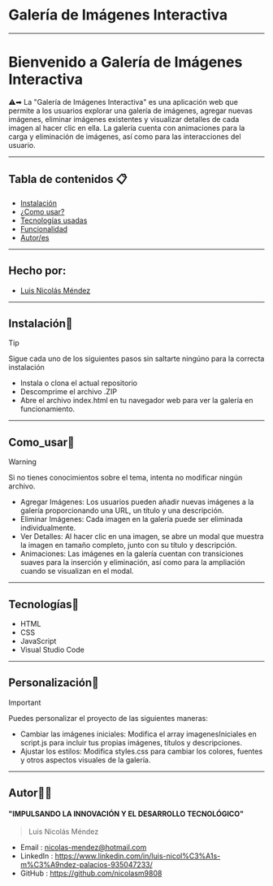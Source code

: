 # Galería de Imágenes Interactiva
---
# Bienvenido a Galería de Imágenes Interactiva
⚠️➡︎ La "Galería de Imágenes Interactiva" es una aplicación web que permite a los usuarios explorar una galería de imágenes, agregar nuevas imágenes, eliminar imágenes existentes y visualizar detalles de cada imagen al hacer clic en ella. La galería cuenta con animaciones para la carga y eliminación de imágenes, así como para las interacciones del usuario.

---
## Tabla de contenidos 📋

- [Instalación](#instalación) 
- [¿Como usar?](#Como_usar) 
- [Tecnologías usadas](#Tecnologías)
- [Funcionalidad](#Funcionalidad)
- [Autor/es](#autor)
---
## Hecho por:
- [Luis Nicolás Méndez](#autor)

---
## Instalación📂
> [!TIP]
>Sigue cada uno de los siguientes pasos sin saltarte ningúno para la correcta instalación
- Instala o clona el actual repositorio
- Descomprime el archivo .ZIP
- Abre el archivo index.html en tu navegador web para ver la galería en funcionamiento.
---
## Como_usar💼
> [!WARNING]
>Si no tienes conocimientos sobre el tema, intenta no modificar ningún archivo.

- Agregar Imágenes: Los usuarios pueden añadir nuevas imágenes a la galería proporcionando una URL, un título y una descripción.
- Eliminar Imágenes: Cada imagen en la galería puede ser eliminada individualmente.
- Ver Detalles: Al hacer clic en una imagen, se abre un modal que muestra la imagen en tamaño completo, junto con su título y descripción.
- Animaciones: Las imágenes en la galería cuentan con transiciones suaves para la inserción y eliminación, así como para la ampliación cuando se visualizan en el modal.
---
## Tecnologías📱
- HTML
- CSS
- JavaScript
- Visual Studio Code
---
## Personalización💭
> [!IMPORTANT]  
> Puedes personalizar el proyecto de las siguientes maneras:

- Cambiar las imágenes iniciales: Modifica el array imagenesIniciales en script.js para incluir tus propias imágenes, títulos y descripciones.
- Ajustar los estilos: Modifica styles.css para cambiar los colores, fuentes y otros aspectos visuales de la galería.
---
## Autor👨‍💻
#### "IMPULSANDO LA INNOVACIÓN Y EL DESARROLLO TECNOLÓGICO"
> Luis Nicolás Méndez
- Email : 		nicolas-mendez@hotmail.com
- LinkedIn : 	https://www.linkedin.com/in/luis-nicol%C3%A1s-m%C3%A9ndez-palacios-935047233/
- GitHub :		https://github.com/nicolasm9808
